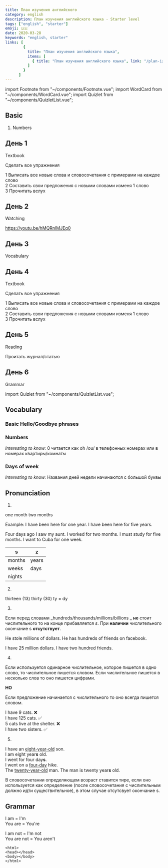 ```yaml
---
title: План изучения английского
category: english
description: План изучения английского языка - Starter level
tags: ["english", "starter"]
emoji: 🇺🇸
date: 2020-03-28
keywords: "english, starter"
links: [
        {
          title: "План изучения английского языка",
          items: [
            { title: "План изучения английского языка", link: "/plan-izucheniya-anglijskogo/" }
          ]
        }
      ]
---
```

import Footnote from "~/components/Footnote.vue";
import WordCard from "~/components/WordCard.vue";
import Quizlet from "~/components/QuizletList.vue";



## Basic

1. Numbers

<WordCard front="test front" back="fgdfg"/>



День 1
---

Textbook

Сделать все упражнения <footnote num="1" message="Также рассматривались - Neon, Lyric, Pepper или Silk"/>

1 Выписать все новые слова и словосочетания с примерами на каждое слово  
2 Составить свои предложения с новыми словами изменя 1 слово  
3 Прочитать вслух 

День 2
---
Watching



https://youtu.be/hMQRnlMJEq0

    

<Quizlet id="501829767"/>


День 3
---
Vocabulary

День 4
---
Textbook

Сделать все упражнения

1 Выписать все новые слова и словосочетания с примерами на каждое слово  
2 Составить свои предложения с новыми словами изменя 1 слово  
3 Прочитать вслух 

День 5
---

Reading

Проитать журнал/статью

День 6
---
Grammar



import Quizlet from "~/components/QuizletList.vue";

## Vocabulary

### Basic Hello/Goodbye phrases

<Quizlet id="501829767"/>  

### Numbers
_Interesting to know:_ 0 читается как oh /ou/ в телефонных номерах или в номерах квартиры/комнаты

<Quizlet id="501838888"/>  

### Days of week
_Interesting to know:_ Названия дней недели начинаются с большой буквы

<Quizlet id="501839520"/>  

## Pronunciation

1)  
one month
two months

Example:
I have been here for one year.
I have been here for five years.

Four days ago I saw my aunt.
I worked for two months.
I must study for five months.
I want to Cuba for one week.

| s     | z     |
|---    |---    |
|months |years  |
|weeks  |days   |
|nights |       |

2)  
thirteen (13)
thirty (30)
ty = dy

3)  
Если перед словами _hundreds/thousands/millions/billions _ **не** стоит числительного то на конце прибавляется *s*.
При **наличии** числительного окончание s **отсутствует**.

He stole millions of dollars.
He has hundreds of friends on facebook.

I have 25 million dollars.
I have two hundred friends.

4)  
Если используется одинарное числительное, которое пишется в одно слово, то числительное пишется словом.
Если числительное пишется в несколько слов то оно пишется цифрами.

**НО**

Если предложение начинается с числительного то оно всегда пишется словом.

I have 9 cats. ❌  
I have 125 cats. ✅  
5 cats live at the shelter. ❌  
I have two sisters. ✅  

5)  
I have an [eight-year-old]() son.  
I am eight year**s** old.  
I went for four day**s**.  
I went on a [four-day]() hike.  
The [twenty-year-old]() man.
The man is twenty year**s** old.

В словосочетании определяющем возраст ставится тире, если оно используется как определение (после словосочетания с числительным должно идти существительное), в этом случае отсутсвует окончание s.


## Grammar

I am = I'm  
You are = You're

I am not = I'm not  
You are not = You aren't


```html{numberLines: true}
<html>
<head></head>
<body></body>
</html>
```